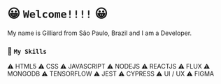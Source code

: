 ### <h1> 😀 `Welcome!!!!` 😀</h1>

My name is Gilliard from São Paulo, Brazil and I am a Developer.

### 📜 `My Skills` ###

⚠ HTML5
⚠ CSS
⚠ JAVASCRIPT
⚠ NODEJS
⚠ REACTJS
⚠ FLUX
⚠ MONGODB
⚠ TENSORFLOW
⚠ JEST
⚠ CYPRESS
⚠ UI / UX
⚠ FIGMA
